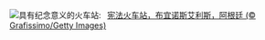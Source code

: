 ![](https://www.bing.com/th?id=OHR.ConstitucionStation_ZH-CN7962568053_UHD.jpg&w=1000)具有纪念意义的火车站:&nbsp;&ensp;[宪法火车站，布宜诺斯艾利斯，阿根廷 (© Grafissimo/Getty Images)](https://www.bing.com/th?id=OHR.ConstitucionStation_ZH-CN7962568053_UHD.jpg)
<br><br/>
